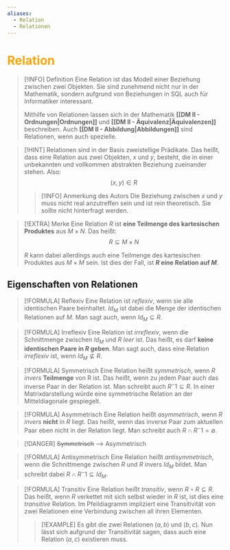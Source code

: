 ```yaml
---
aliases:
  - Relation
  - Relationen
---
```

# <font color = "orange">Relation</font>
>[!INFO] Definition
>Eine Relation ist das Modell einer Beziehung zwischen zwei Objekten. Sie sind zunehmend nicht nur in der Mathematik, sondern aufgrund von Beziehungen in SQL auch für Informatiker interessant.
>
>Mithilfe von Relationen lassen sich in der Mathematik **[[DM II - Ordnungen|Ordnungen]]** und **[[DM II - Äquivalenz|Äquivalenzen]]** beschreiben. Auch **[[DM II - Abbildung|Abbildungen]]** sind Relationen, wenn auch spezielle.

>[!HINT] Relationen sind in der Basis zweistellige Prädikate.
>Das heißt, dass eine Relation aus zwei Objekten, $x$ und $y$, besteht, die in einer unbekannten und vollkommen abstrakten Beziehung zueinander stehen.
>Also: 
>$$
>(x,y) \in R
>$$
>>[!INFO] Anmerkung des Autors
>>Die Beziehung zwischen $x$ und $y$ muss nicht real anzutreffen sein und ist rein theoretisch. Sie sollte nicht hinterfragt werden.

>[!EXTRA] Merke
>Eine Relation $R$ ist **eine Teilmenge des kartesischen Produktes** aus $M \times N$.
>Das heißt: 
>$$
>R \subseteq M \times N
>$$
>
>$R$ kann dabei allerdings auch eine Teilmenge des kartesischen Produktes aus $M \times M$ sein. Ist dies der Fall, ist **$R$ eine Relation auf $M$**.

## Eigenschaften von Relationen
>[!FORMULA] Reflexiv
>Eine Relation ist *reflexiv*, wenn sie alle identischen Paare beinhaltet. $Id_M$ ist dabei die Menge der identischen Relationen auf $M$. Man sagt auch, wenn $Id_M \subseteq R$. 

>[!FORMULA] Irreflexiv
>Eine Relation ist *irreflexiv*, wenn die Schnittmenge zwischen $Id_M$ und $R$ *leer* ist. Das heißt, es darf **keine identischen Paare in $R$ geben**.  Man sagt auch, dass eine Relation *irreflexiv* ist, wenn $Id_M \not\subseteq R$.

>[!FORMULA] Symmetrisch
>Eine Relation heißt *symmetrisch*, wenn *$R$ invers* **Teilmenge** von R ist. Das heißt, wenn zu jedem Paar auch das inverse Paar in der Relation ist. Man schreibt auch $R^-1 \subseteq R$.
>In einer Matrixdarstellung würde eine symmetrische Relation an der Mitteldiagonale gespiegelt.

>[!FORMULA] Asymmetrisch
>Eine Relation heißt *asymmetrisch*, wenn *$R$ invers* **nicht** in $R$ liegt. Das heißt, wenn das inverse Paar zum aktuellen Paar eben nicht in der Relation liegt. Man schreibt auch $R \cap R^-1 = \emptyset$.

>[!DANGER] ~~Symmetrisch~~ --> Asymmetrisch

>[!FORMULA] Antisymmetrisch
>Eine Relation heißt *antisymmetrisch*, wenn die Schnittmenge zwischen $R$ und $R$ invers $Id_M$ bildet. Man schreibt dabei $R \cap R^-1 \subseteq Id_M$. 

>[!FORMULA] Transitiv
>Eine Relation heißt *transitiv*, wenn $R \circ R \subseteq R$. Das heißt, wenn $R$ verkettet mit sich selbst wieder in $R$ ist, ist dies eine *transitive* Relation. Im Pfeildiagramm impliziert eine Transitivität von zwei Relationen eine Verbindung zwischen all ihren Elementen. 
>>[!EXAMPLE]
>>Es gibt die zwei Relationen $(a,b)$ und $(b,c)$. Nun lässt sich aufgrund der Transitivität sagen, dass auch eine Relation $(a,c)$ existieren muss.
